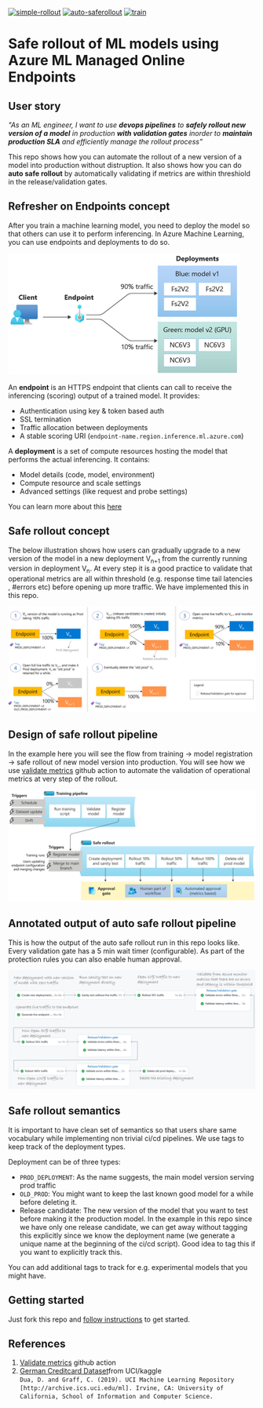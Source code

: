 [![simple-rollout](https://github.com/rsethur/saferollout/actions/workflows/simple_rollout.yml/badge.svg)](https://github.com/rsethur/saferollout/actions/workflows/simple_rollout.yml)
[![auto-saferollout](https://github.com/rsethur/saferollout/actions/workflows/auto_saferollout.yml/badge.svg)](https://github.com/rsethur/saferollout/actions/workflows/auto_saferollout.yml)
[![train](https://github.com/rsethur/saferollout/actions/workflows/train.yml/badge.svg)](https://github.com/rsethur/saferollout/actions/workflows/train.yml)
# Safe rollout of ML models using Azure ML Managed Online Endpoints

## User story
*"As an ML engineer, I want to use __devops pipelines__ to __safely rollout new version of a model__ in production __with validation gates__ inorder to __maintain production SLA__ and efficiently manage the rollout process"*

This repo shows how you can automate the rollout of a new version of a model into production without distruption. It also shows how you can do __auto safe rollout__ by automatically validating if metrics are within threshiold in the release/validation gates.

## Refresher on Endpoints concept
After you train a machine learning model, you need to deploy the model so that others can use it to perform inferencing. In Azure Machine Learning, you can use endpoints and deployments to do so.

![Endpoint concept](docs/imgs/endpoint-concept.png)

An __endpoint__ is an HTTPS endpoint that clients can call to receive the inferencing (scoring) output of a trained model. It provides:

* Authentication using key & token based auth
* SSL termination
* Traffic allocation between deployments
* A stable scoring URI (`endpoint-name.region.inference.ml.azure.com`)

A **deployment** is a set of compute resources hosting the model that performs the actual inferencing. It contains:

* Model details (code, model, environment)
* Compute resource and scale settings
* Advanced settings (like request and probe settings)

You can learn more about this [here](https://docs.microsoft.com/en-us/azure/machine-learning/concept-endpoints)

## Safe rollout concept

The below illustration shows how users can gradually upgrade to a new version of the model in a new deployment V<sub>n+1</sub> from the currently running version in deployment V<sub>n</sub>. At every step it is a good practice to validate that operational metrics are all within threshold (e.g. response time tail latencies , #errors etc) before opening up more traffic. We have implemented this in this repo.

![Saferollout process](docs/imgs/saferollout-concept.jpg)

## Design of safe rollout pipeline
In the example here you will see the flow from training -> model registration -> safe rollout of new model version into production. You will see how we use [validate metrics](https://github.com/rsethur/validate-metrics) github action to automate the validation of operational metrics at very step of the rollout.

![Saferollout pipeline design](docs/imgs/pipeline-design.png)

## Annotated output of auto safe rollout pipeline
This is how the output of the auto safe rollout run in this repo looks like. Every validation gate has a 5 min wait timer (configurable). As part of the protection rules you can also enable human approval.

![Saferollout GH action pipeline](docs/imgs/ghaction.png)

## Safe rollout semantics

It is important to have clean set of semantics so that users share same vocabulary while implementing non trivial ci/cd pipelines. We use tags to keep track of the deployment types.

Deployment can be of three types:
* `PROD_DEPLOYMENT`: As the name suggests, the main model version serving prod traffic
* `OLD_PROD`: You might want to keep the last known good model for a while before deleting it.
* Release candidate: The new version of the model that you want to test before making it the production model. In the example in this repo since we have only one release candidate, we can get away without tagging this explicitly since we know the deployment name (we generate a unique name at the beginning of the ci/cd script). Good idea to tag this if you want to explicitly track this.

You can add additional tags to track for e.g. experimental models that you might have.

## Getting started
Just fork this repo and [follow instructions](docs/getting-started.md) to get started.

## References
1. [Validate metrics](https://github.com/rsethur/validate-metrics) github action
1. [German Creditcard Dataset](https://www.kaggle.com/uciml/german-credit)from UCI/kaggle
<BR>`Dua, D. and Graff, C. (2019). UCI Machine Learning Repository [http://archive.ics.uci.edu/ml]. Irvine, CA: University of California, School of Information and Computer Science.`